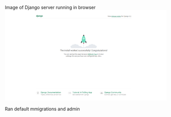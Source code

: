Image of Django server running in browser ![django-server-running-in-browser-compressed.png](../assets/images/django-server-running-in-browser-compressed.png)

Ran default mmigrations and admin